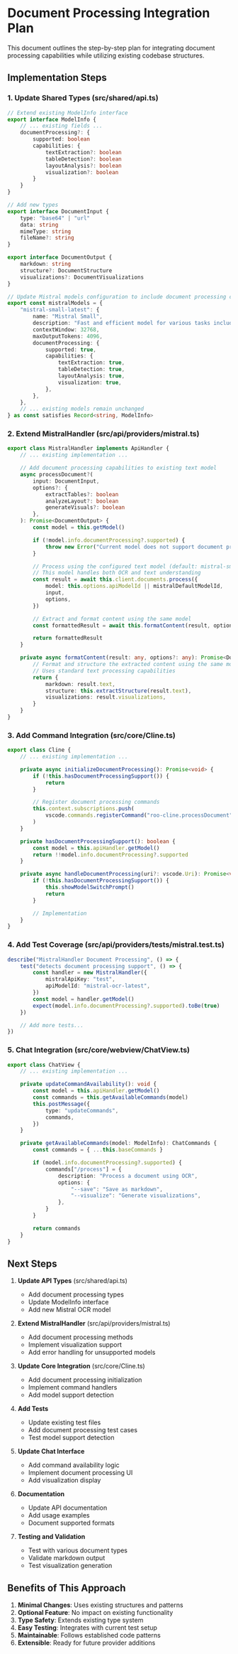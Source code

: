 # Document Processing Integration Plan

This document outlines the step-by-step plan for integrating document processing capabilities while utilizing existing codebase structures.

## Implementation Steps

### 1. Update Shared Types (src/shared/api.ts)

```typescript
// Extend existing ModelInfo interface
export interface ModelInfo {
	// ... existing fields ...
	documentProcessing?: {
		supported: boolean
		capabilities: {
			textExtraction?: boolean
			tableDetection?: boolean
			layoutAnalysis?: boolean
			visualization?: boolean
		}
	}
}

// Add new types
export interface DocumentInput {
	type: "base64" | "url"
	data: string
	mimeType: string
	fileName?: string
}

export interface DocumentOutput {
	markdown: string
	structure?: DocumentStructure
	visualizations?: DocumentVisualizations
}

// Update Mistral models configuration to include document processing capability
export const mistralModels = {
	"mistral-small-latest": {
		name: "Mistral Small",
		description: "Fast and efficient model for various tasks including document processing",
		contextWindow: 32768,
		maxOutputTokens: 4096,
		documentProcessing: {
			supported: true,
			capabilities: {
				textExtraction: true,
				tableDetection: true,
				layoutAnalysis: true,
				visualization: true,
			},
		},
	},
	// ... existing models remain unchanged
} as const satisfies Record<string, ModelInfo>
```

### 2. Extend MistralHandler (src/api/providers/mistral.ts)

```typescript
export class MistralHandler implements ApiHandler {
	// ... existing implementation ...

	// Add document processing capabilities to existing text model
	async processDocument?(
		input: DocumentInput,
		options?: {
			extractTables?: boolean
			analyzeLayout?: boolean
			generateVisuals?: boolean
		},
	): Promise<DocumentOutput> {
		const model = this.getModel()

		if (!model.info.documentProcessing?.supported) {
			throw new Error("Current model does not support document processing")
		}

		// Process using the configured text model (default: mistral-small-latest)
		// This model handles both OCR and text understanding
		const result = await this.client.documents.process({
			model: this.options.apiModelId || mistralDefaultModelId,
			input,
			options,
		})

		// Extract and format content using the same model
		const formattedResult = await this.formatContent(result, options)

		return formattedResult
	}

	private async formatContent(result: any, options?: any): Promise<DocumentOutput> {
		// Format and structure the extracted content using the same model
		// Uses standard text processing capabilities
		return {
			markdown: result.text,
			structure: this.extractStructure(result.text),
			visualizations: result.visualizations,
		}
	}
}
```

### 3. Add Command Integration (src/core/Cline.ts)

```typescript
export class Cline {
	// ... existing implementation ...

	private async initializeDocumentProcessing(): Promise<void> {
		if (!this.hasDocumentProcessingSupport()) {
			return
		}

		// Register document processing commands
		this.context.subscriptions.push(
			vscode.commands.registerCommand("roo-cline.processDocument", this.handleDocumentProcessing.bind(this)),
		)
	}

	private hasDocumentProcessingSupport(): boolean {
		const model = this.apiHandler.getModel()
		return !!model.info.documentProcessing?.supported
	}

	private async handleDocumentProcessing(uri?: vscode.Uri): Promise<void> {
		if (!this.hasDocumentProcessingSupport()) {
			this.showModelSwitchPrompt()
			return
		}

		// Implementation
	}
}
```

### 4. Add Test Coverage (src/api/providers/**tests**/mistral.test.ts)

```typescript
describe("MistralHandler Document Processing", () => {
	test("detects document processing support", () => {
		const handler = new MistralHandler({
			mistralApiKey: "test",
			apiModelId: "mistral-ocr-latest",
		})
		const model = handler.getModel()
		expect(model.info.documentProcessing?.supported).toBe(true)
	})

	// Add more tests...
})
```

### 5. Chat Integration (src/core/webview/ChatView.ts)

```typescript
export class ChatView {
	// ... existing implementation ...

	private updateCommandAvailability(): void {
		const model = this.apiHandler.getModel()
		const commands = this.getAvailableCommands(model)
		this.postMessage({
			type: "updateCommands",
			commands,
		})
	}

	private getAvailableCommands(model: ModelInfo): ChatCommands {
		const commands = { ...this.baseCommands }

		if (model.info.documentProcessing?.supported) {
			commands["/process"] = {
				description: "Process a document using OCR",
				options: {
					"--save": "Save as markdown",
					"--visualize": "Generate visualizations",
				},
			}
		}

		return commands
	}
}
```

## Next Steps

1. **Update API Types** (src/shared/api.ts)

    - Add document processing types
    - Update ModelInfo interface
    - Add new Mistral OCR model

2. **Extend MistralHandler** (src/api/providers/mistral.ts)

    - Add document processing methods
    - Implement visualization support
    - Add error handling for unsupported models

3. **Update Core Integration** (src/core/Cline.ts)

    - Add document processing initialization
    - Implement command handlers
    - Add model support detection

4. **Add Tests**

    - Update existing test files
    - Add document processing test cases
    - Test model support detection

5. **Update Chat Interface**

    - Add command availability logic
    - Implement document processing UI
    - Add visualization display

6. **Documentation**

    - Update API documentation
    - Add usage examples
    - Document supported formats

7. **Testing and Validation**
    - Test with various document types
    - Validate markdown output
    - Test visualization generation

## Benefits of This Approach

1. **Minimal Changes**: Uses existing structures and patterns
2. **Optional Feature**: No impact on existing functionality
3. **Type Safety**: Extends existing type system
4. **Easy Testing**: Integrates with current test setup
5. **Maintainable**: Follows established code patterns
6. **Extensible**: Ready for future provider additions
